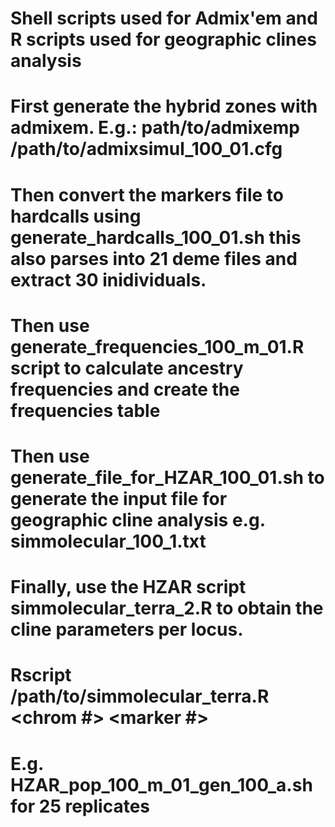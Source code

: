 # Shell scripts used for Admix'em and R scripts used for geographic clines analysis 

# First generate the hybrid zones with admixem. E.g.: path/to/admixemp /path/to/admixsimul_100_01.cfg
# Then convert the markers file to hardcalls using generate_hardcalls_100_01.sh this also  parses into 21 deme files and extract 30 inidividuals.
# Then use generate_frequencies_100_m_01.R script to calculate ancestry frequencies and create the frequencies table
# Then use generate_file_for_HZAR_100_01.sh to generate the input file for geographic cline analysis e.g. simmolecular_100_1.txt
# Finally, use the HZAR script simmolecular_terra_2.R to obtain the cline parameters per locus. 
# 
# Rscript /path/to/simmolecular_terra.R <chrom #> <marker #> <hzar input file>
# E.g. HZAR_pop_100_m_01_gen_100_a.sh for 25 replicates 

